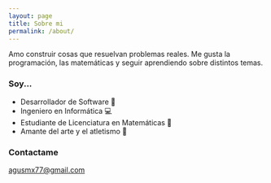 ```yaml
---
layout: page
title: Sobre mi
permalink: /about/
---
```


Amo construir cosas que resuelvan problemas reales. Me gusta la programación, las matemáticas y seguir aprendiendo sobre distintos temas. 

### Soy...


- Desarrollador de Software :triangular_ruler:
- Ingeniero en Informática :computer:
- Estudiante de Licenciatura en Matemáticas :closed_book:
- Amante del arte y el atletismo :running:

### Contactame

[agusmx77@gmail.com](mailto:email@domain.com)